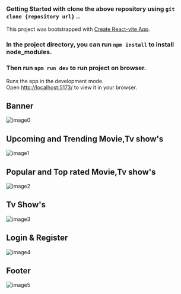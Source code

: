 ### Getting Started with clone the above repository using `git clone {repository url}` ..
This project was bootstrapped with [Create React-vite App](https://vitejs.dev/guide/).

### In the project directory, you can run `npm install` to install node_modules.
### Then run `npm run dev` to run project on browser.
Runs the app in the development mode.\
Open [http://localhost:5173/](http://localhost:5173) to view it in your browser.

## Banner
![image0](https://github.com/mvaibhav131/react-movie-app/assets/98808183/26e544ab-4ecc-40b5-b32e-fa640e0866f1)

## Upcoming and Trending Movie,Tv show's
![image1](https://github.com/mvaibhav131/react-movie-app/assets/98808183/741e40e3-0c5c-41a1-bf2b-85219b5ec4df)

## Popular and Top rated Movie,Tv show's
![image2](https://github.com/mvaibhav131/react-movie-app/assets/98808183/b58d1462-6434-4c09-83cf-95b9e668a6f5)

## Tv Show's
![image3](https://github.com/mvaibhav131/react-movie-app/assets/98808183/ee1bc5c8-8bb3-48fe-855b-7dd95cb34b8c)

## Login & Register
![image4](https://github.com/mvaibhav131/react-movie-app/assets/98808183/cb2a7322-15e3-4347-a75e-9072c8f64614)

## Footer
![image5](https://github.com/mvaibhav131/react-movie-app/assets/98808183/45eed4cd-baeb-477f-856c-2be620589fa3)
